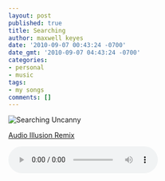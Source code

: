 ```yaml
---
layout: post
published: true
title: Searching
author: maxwell keyes
date: '2010-09-07 00:43:24 -0700'
date_gmt: '2010-09-07 04:43:24 -0700'
categories:
- personal
- music
tags:
- my songs
comments: []
---
```


![Searching Uncanny]({{site.assets.url_prefix}}/images/posts/searching-uncanny.jpg "Searching Uncanny")

[Audio Illusion Remix]({{site.assets.url_prefix}}/images/mp3/misc/redconfetti-searching.mp3)

<audio controls>
  <source src="{{site.assets.url_prefix}}/mp3/misc/redconfetti-searching.mp3" type="audio/mpeg">
Your browser does not support the audio element.
</audio>

